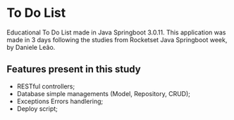 # To Do List
Educational To Do List made in Java Springboot 3.0.11.
This application was made in 3 days following the studies from Rocketset Java Springboot week, by Daniele Leão.

## Features present in this study
- RESTful controllers;
- Database simple managements (Model, Repository, CRUD);
- Exceptions Errors handlering;
- Deploy script;
